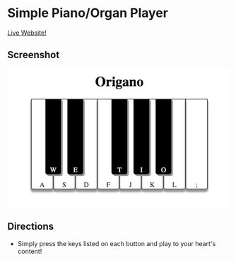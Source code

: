 # Simple Piano/Organ Player
[Live Website!](https://www.origano.herokuapp.com)

## Screenshot
![demo]

## Directions

* Simply press the keys listed on each button and play to your heart's content!

[demo]: ./public/demo.png
